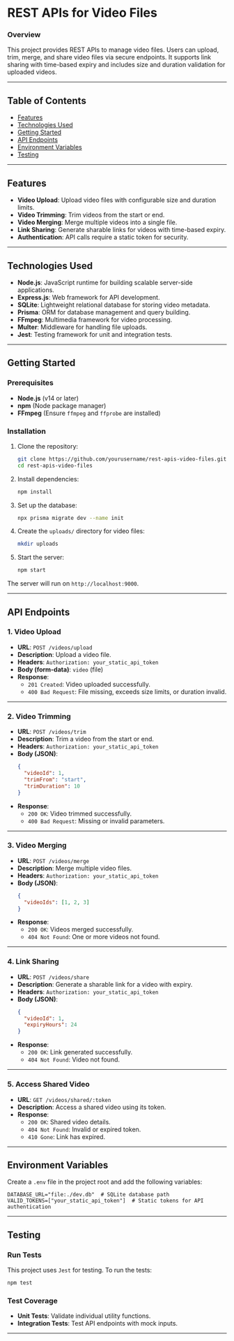 # **REST APIs for Video Files**

### **Overview**
This project provides REST APIs to manage video files. Users can upload, trim, merge, and share video files via secure endpoints. It supports link sharing with time-based expiry and includes size and duration validation for uploaded videos.

---

## **Table of Contents**

- [Features](#features)
- [Technologies Used](#technologies-used)
- [Getting Started](#getting-started)
- [API Endpoints](#api-endpoints)
- [Environment Variables](#environment-variables)
- [Testing](#testing)



---

## **Features**

- **Video Upload**: Upload video files with configurable size and duration limits.
- **Video Trimming**: Trim videos from the start or end.
- **Video Merging**: Merge multiple videos into a single file.
- **Link Sharing**: Generate sharable links for videos with time-based expiry.
- **Authentication**: API calls require a static token for security.

---

## **Technologies Used**

- **Node.js**: JavaScript runtime for building scalable server-side applications.
- **Express.js**: Web framework for API development.
- **SQLite**: Lightweight relational database for storing video metadata.
- **Prisma**: ORM for database management and query building.
- **FFmpeg**: Multimedia framework for video processing.
- **Multer**: Middleware for handling file uploads.
- **Jest**: Testing framework for unit and integration tests.

---

## **Getting Started**

### **Prerequisites**

- **Node.js** (v14 or later)
- **npm** (Node package manager)
- **FFmpeg** (Ensure `ffmpeg` and `ffprobe` are installed)

### **Installation**

1. Clone the repository:
   ```bash
   git clone https://github.com/yourusername/rest-apis-video-files.git
   cd rest-apis-video-files
   ```

2. Install dependencies:
   ```bash
   npm install
   ```

3. Set up the database:
   ```bash
   npx prisma migrate dev --name init
   ```

4. Create the `uploads/` directory for video files:
   ```bash
   mkdir uploads
   ```

5. Start the server:
   ```bash
   npm start
   ```

The server will run on `http://localhost:9000`.

---

## **API Endpoints**

### **1. Video Upload**
- **URL**: `POST /videos/upload`
- **Description**: Upload a video file.
- **Headers**: `Authorization: your_static_api_token`
- **Body (form-data)**: `video` (file)
- **Response**:
  - `201 Created`: Video uploaded successfully.
  - `400 Bad Request`: File missing, exceeds size limits, or duration invalid.

---

### **2. Video Trimming**
- **URL**: `POST /videos/trim`
- **Description**: Trim a video from the start or end.
- **Headers**: `Authorization: your_static_api_token`
- **Body (JSON)**:
  ```json
  {
    "videoId": 1,
    "trimFrom": "start",
    "trimDuration": 10
  }
  ```
- **Response**:
  - `200 OK`: Video trimmed successfully.
  - `400 Bad Request`: Missing or invalid parameters.

---

### **3. Video Merging**
- **URL**: `POST /videos/merge`
- **Description**: Merge multiple video files.
- **Headers**: `Authorization: your_static_api_token`
- **Body (JSON)**:
  ```json
  {
    "videoIds": [1, 2, 3]
  }
  ```
- **Response**:
  - `200 OK`: Videos merged successfully.
  - `404 Not Found`: One or more videos not found.

---

### **4. Link Sharing**
- **URL**: `POST /videos/share`
- **Description**: Generate a sharable link for a video with expiry.
- **Headers**: `Authorization: your_static_api_token`
- **Body (JSON)**:
  ```json
  {
    "videoId": 1,
    "expiryHours": 24
  }
  ```
- **Response**:
  - `200 OK`: Link generated successfully.
  - `404 Not Found`: Video not found.

---

### **5. Access Shared Video**
- **URL**: `GET /videos/shared/:token`
- **Description**: Access a shared video using its token.
- **Response**:
  - `200 OK`: Shared video details.
  - `404 Not Found`: Invalid or expired token.
  - `410 Gone`: Link has expired.

---

## **Environment Variables**

Create a `.env` file in the project root and add the following variables:

```env
DATABASE_URL="file:./dev.db"  # SQLite database path
VALID_TOKENS=["your_static_api_token"]  # Static tokens for API authentication
```

---

## **Testing**

### **Run Tests**
This project uses `Jest` for testing. To run the tests:

```bash
npm test
```

### **Test Coverage**
- **Unit Tests**: Validate individual utility functions.
- **Integration Tests**: Test API endpoints with mock inputs.

---
